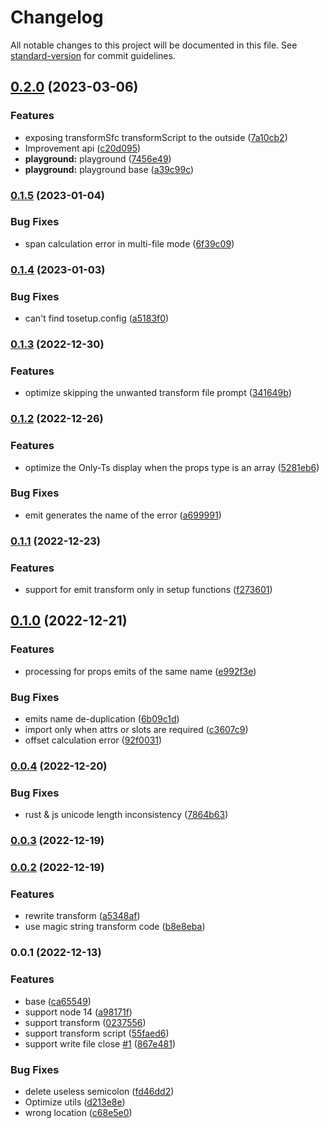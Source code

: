 # Changelog

All notable changes to this project will be documented in this file. See [standard-version](https://github.com/conventional-changelog/standard-version) for commit guidelines.

## [0.2.0](https://github.com/a145789/vue3-script-to-setup/compare/v0.1.5...v0.2.0) (2023-03-06)


### Features

* exposing transformSfc transformScript to the outside ([7a10cb2](https://github.com/a145789/vue3-script-to-setup/commit/7a10cb2f1613e83d0d39cce26637fd46218f086a))
* Improvement api ([c20d095](https://github.com/a145789/vue3-script-to-setup/commit/c20d095a14e27974cf5f62ee2891dc24c742938d))
* **playground:** playground ([7456e49](https://github.com/a145789/vue3-script-to-setup/commit/7456e493ed5ade07f781d30ddabbd6d3aba398c0))
* **playground:** playground base ([a39c99c](https://github.com/a145789/vue3-script-to-setup/commit/a39c99ce8170b7141e146284d44e58c5f6ef892b))

### [0.1.5](https://github.com/a145789/vue3-script-to-setup/compare/v0.1.4...v0.1.5) (2023-01-04)


### Bug Fixes

* span calculation error in multi-file mode ([6f39c09](https://github.com/a145789/vue3-script-to-setup/commit/6f39c09922067f5cf1d23494c67caee2ead7f553))

### [0.1.4](https://github.com/a145789/vue3-script-to-setup/compare/v0.1.3...v0.1.4) (2023-01-03)


### Bug Fixes

* can't find tosetup.config ([a5183f0](https://github.com/a145789/vue3-script-to-setup/commit/a5183f0f81e577d497917a3cbeb292e061cb2372))

### [0.1.3](https://github.com/a145789/vue3-script-to-setup/compare/v0.1.2...v0.1.3) (2022-12-30)


### Features

* optimize skipping the unwanted transform file prompt ([341649b](https://github.com/a145789/vue3-script-to-setup/commit/341649b4b5cc43156cf45c9c5705865e50cecda9))

### [0.1.2](https://github.com/a145789/vue3-script-to-setup/compare/v0.1.1...v0.1.2) (2022-12-26)


### Features

* optimize the Only-Ts display when the props type is an array ([5281eb6](https://github.com/a145789/vue3-script-to-setup/commit/5281eb67ab984cd5c3f4cd0f24c20abe99f74f38))


### Bug Fixes

* emit generates the name of the error ([a699991](https://github.com/a145789/vue3-script-to-setup/commit/a699991b8a457ee3a136a6b43589e0e1121b6c01))

### [0.1.1](https://github.com/a145789/vue3-script-to-setup/compare/v0.1.0...v0.1.1) (2022-12-23)


### Features

* support for emit transform only in setup functions ([f273601](https://github.com/a145789/vue3-script-to-setup/commit/f273601ef8efcd925f296f1e33905196bdb3d0d2))

## [0.1.0](https://github.com/a145789/vue3-script-to-setup/compare/v0.0.4...v0.1.0) (2022-12-21)


### Features

* processing for props emits of the same name ([e992f3e](https://github.com/a145789/vue3-script-to-setup/commit/e992f3e59100a1115d3234fe5bdd0b58110f8fa1))


### Bug Fixes

* emits name de-duplication ([6b09c1d](https://github.com/a145789/vue3-script-to-setup/commit/6b09c1d3df53b1196a21d8485dac441d4acd6f9a))
* import only when attrs or slots are required ([c3607c9](https://github.com/a145789/vue3-script-to-setup/commit/c3607c99b0f6b112a80a883615cda33e22786436))
* offset calculation error ([92f0031](https://github.com/a145789/vue3-script-to-setup/commit/92f003192cc4884e36a24a274a80e21058271219))

### [0.0.4](https://github.com/a145789/vue3-script-to-setup/compare/v0.0.3...v0.0.4) (2022-12-20)


### Bug Fixes

* rust & js unicode length inconsistency ([7864b63](https://github.com/a145789/vue3-script-to-setup/commit/7864b63cd9fdd9d5f3ca30f9cf8fa622b96c8ffd))

### [0.0.3](https://github.com/a145789/vue3-script-to-setup/compare/v0.0.2...v0.0.3) (2022-12-19)

### [0.0.2](https://github.com/a145789/vue3-script-to-setup/compare/v0.0.1...v0.0.2) (2022-12-19)


### Features

* rewrite transform ([a5348af](https://github.com/a145789/vue3-script-to-setup/commit/a5348af30b03f6331172c676e728464b6665af19))
* use magic string transform code ([b8e8eba](https://github.com/a145789/vue3-script-to-setup/commit/b8e8ebaf4a58ad82a720d4c3b18a15235743f643))

### 0.0.1 (2022-12-13)


### Features

* base ([ca65549](https://github.com/a145789/vue3-script-to-setup/commit/ca65549dd61b9d48d57a6508fea73a4b50ab1d2c))
* support node 14 ([a98171f](https://github.com/a145789/vue3-script-to-setup/commit/a98171fcc19cde58c32eca160c63f102d6215943))
* support transform ([0237556](https://github.com/a145789/vue3-script-to-setup/commit/0237556f2a4f388548100f6766eab7ad2d47df2d))
* support transform script ([55faed6](https://github.com/a145789/vue3-script-to-setup/commit/55faed62fa075da58a80b9a29412df84a089ad33))
* support write file close [#1](https://github.com/a145789/vue3-script-to-setup/issues/1) ([867e481](https://github.com/a145789/vue3-script-to-setup/commit/867e481eed015e5d111a58b6bf3c95de5f1979f6))


### Bug Fixes

* delete useless semicolon ([fd46dd2](https://github.com/a145789/vue3-script-to-setup/commit/fd46dd2055d9e35a933e9cd0080d0ca93989176e))
* Optimize utils ([d213e8e](https://github.com/a145789/vue3-script-to-setup/commit/d213e8e5e12bb4c25080731b44f23587b0b72190))
* wrong location ([c68e5e0](https://github.com/a145789/vue3-script-to-setup/commit/c68e5e01fd7a6fe146bdd513379d535c0591fb72))
